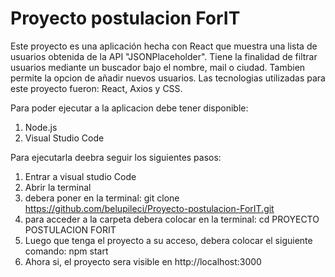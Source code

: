  # Proyecto postulacion ForIT #
Este proyecto es una aplicación hecha con React que muestra una lista de usuarios obtenida de la API "JSONPlaceholder". Tiene la finalidad de filtrar usuarios mediante un buscador bajo el nombre, mail o ciudad. Tambien permite la opcion de añadir nuevos usuarios.
Las tecnologias utilizadas para este proyecto fueron: React, Axios y CSS. 

Para poder ejecutar a la aplicacion debe tener disponible:
1) Node.js
2) Visual Studio Code
  
  Para ejecutarla deebra seguir los siguientes pasos:
  1) Entrar a visual studio Code
  2) Abrir la terminal 
  3) debera poner en la terminal: git clone <https://github.com/belupileci/Proyecto-postulacion-ForIT.git>
  4) para acceder a la carpeta debera colocar en la terminal: cd PROYECTO POSTULACION FORIT
  5) Luego que tenga el proyecto a su acceso, debera colocar el siguiente comando: npm start
  6) Ahora si, el proyecto sera visible en http://localhost:3000



